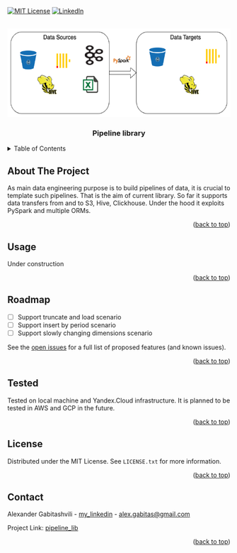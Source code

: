 <!-- Improved compatibility of back to top link: See: https://github.com/othneildrew/Best-README-Template/pull/73 -->
<a id="readme-top"></a>
<!--
*** Thanks for checking out the Best-README-Template. If you have a suggestion
*** that would make this better, please fork the repo and create a pull request
*** or simply open an issue with the tag "enhancement".
*** Don't forget to give the project a star!
*** Thanks again! Now go create something AMAZING! :D
-->



<!-- PROJECT SHIELDS -->
<!--
*** I'm using markdown "reference style" links for readability.
*** Reference links are enclosed in brackets [ ] instead of parentheses ( ).
*** See the bottom of this document for the declaration of the reference variables
*** for contributors-url, forks-url, etc. This is an optional, concise syntax you may use.
*** https://www.markdownguide.org/basic-syntax/#reference-style-links
-->

[![MIT License][license-shield]][license-url]
[![LinkedIn][linkedin-shield]][linkedin-url]



<!-- PROJECT LOGO -->
<br />
<div align="center">
  <img src="images/structure.png" alt="Logo" width="600" height="200">

  <h3 align="center">Pipeline library</h3>
</div>



<!-- TABLE OF CONTENTS -->
<details>
  <summary>Table of Contents</summary>
  <ol>
    <li>
      <a href="#about-the-project">About The Project</a>
    </li>
    <li><a href="#usage">Usage</a></li>
    <li><a href="#roadmap">Roadmap</a></li>
    <li><a href="#tested">Tested</a></li>
    <li><a href="#license">License</a></li>
    <li><a href="#contact">Contact</a></li>
  </ol>
</details>



<!-- ABOUT THE PROJECT -->
## About The Project

<a id="about-the-project"></a>
As main data engineering purpose is to build pipelines of data, it is crucial to template such pipelines. That is the aim of current library. So far it supports data transfers from and to S3, Hive, Clickhouse. Under the hood it exploits PySpark and multiple ORMs.

<p align="right">(<a href="#readme-top">back to top</a>)</p>

<!-- USAGE EXAMPLES -->
## Usage


<a id="usage"></a>
Under construction

<p align="right">(<a href="#readme-top">back to top</a>)</p>



<!-- ROADMAP -->
## Roadmap

<a id="roadmap"></a>
- [ ] Support truncate and load scenario
- [ ] Support insert by period scenario
- [ ] Support slowly changing dimensions scenario

See the [open issues](https://github.com/othneildrew/Best-README-Template/issues) for a full list of proposed features (and known issues).

<p align="right">(<a href="#readme-top">back to top</a>)</p>


<!-- TESTED -->
## Tested

<a id="tested"></a>
Tested on local machine and Yandex.Cloud infrastructure. It is planned to be tested in AWS and GCP in the future.

<p align="right">(<a href="#readme-top">back to top</a>)</p>


<!-- LICENSE -->
## License

<a id="license"></a>
Distributed under the MIT License. See `LICENSE.txt` for more information.

<p align="right">(<a href="#readme-top">back to top</a>)</p>



<!-- CONTACT -->
## Contact

<a id="contact"></a>
Alexander Gabitashvili - [my_linkedin](ttps://www.linkedin.com/in/alexander-gabitashvili/) - alex.gabitas@gmail.com

Project Link: [pipeline_lib](https://github.com/TarnishingColors/pipeline_lib)

<p align="right">(<a href="#readme-top">back to top</a>)</p>



<!-- MARKDOWN LINKS & IMAGES -->
<!-- https://www.markdownguide.org/basic-syntax/#reference-style-links -->
[license-shield]: https://img.shields.io/github/license/othneildrew/Best-README-Template.svg?style=for-the-badge
[license-url]: https://github.com/TarnishingColors/pipeline_lib/blob/master/LICENSE.txt
[linkedin-shield]: https://img.shields.io/badge/-LinkedIn-black.svg?style=for-the-badge&logo=linkedin&colorB=555
[linkedin-url]: https://www.linkedin.com/in/alexander-gabitashvili/


